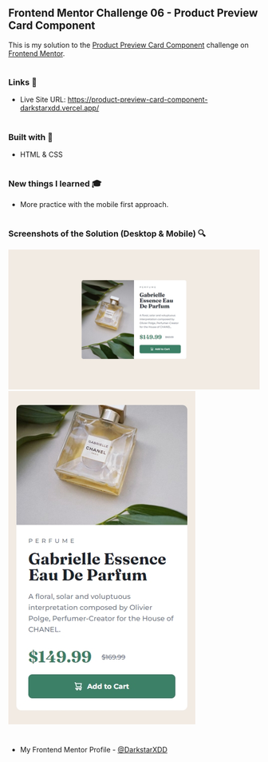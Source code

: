 ## Frontend Mentor Challenge 06 - Product Preview Card Component

This is my solution to the [Product Preview Card Component](https://www.frontendmentor.io/challenges/product-preview-card-component-GO7UmttRfa) challenge on [Frontend Mentor](https://www.frontendmentor.io/).

#

### Links 🔗

- Live Site URL: https://product-preview-card-component-darkstarxdd.vercel.app/

#

### Built with 🔨

- HTML & CSS

#

### New things I learned 🎓

- More practice with the mobile first approach.

#

### Screenshots of the Solution (Desktop & Mobile) 🔍

![](./solution_screenshots/screenshot_desktop.jpeg)
![](./solution_screenshots/screenshot_mobile.jpeg)

#

- My Frontend Mentor Profile - [@DarkstarXDD](https://www.frontendmentor.io/profile/DarkstarXDD)
